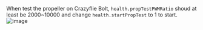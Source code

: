 When test the propeller on Crazyflie Bolt, `health.propTestPWMRatio` shoud at least be 2000~10000 and change `health.startPropTest` to 1 to start.
![image](https://github.com/Residualstress/Crazyflie_Jevois_RaspberryPi/assets/92587824/cde3e7c9-a91a-4ae6-a760-3e00c2031109)
